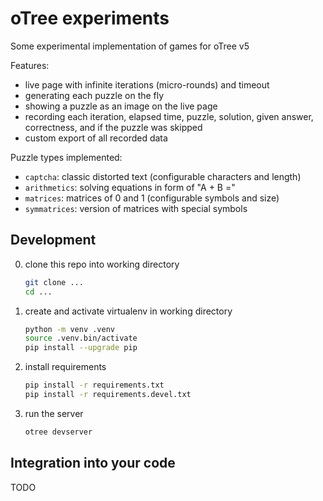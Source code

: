 # oTree experiments

Some experimental implementation of games for oTree v5

Features:
- live page with infinite iterations (micro-rounds) and timeout
- generating each puzzle on the fly
- showing a puzzle as an image on the live page
- recording each iteration, elapsed time, puzzle, solution, given answer, correctness, and if the puzzle was skipped
- custom export of all recorded data

Puzzle types implemented:
- `captcha`: classic distorted text (configurable characters and length)
- `arithmetics`: solving equations in form of "A + B ="
- `matrices`: matrices of 0 and 1 (configurable symbols and size)
- `symmatrices`: version of matrices with special symbols


## Development

0. clone this repo into working directory
   ```bash
   git clone ...
   cd ...
   ```
1. create and activate virtualenv in working directory
   ```bash
   python -m venv .venv
   source .venv.bin/activate
   pip install --upgrade pip
   ```
2. install requirements
   ```bash
   pip install -r requirements.txt
   pip install -r requirements.devel.txt
   ```
3. run the server
   ```bash
   otree devserver
   ```

## Integration into your code

TODO

